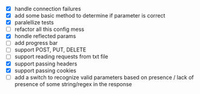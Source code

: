 - [x] handle connection failures
- [x] add some basic method to determine if parameter is correct 
- [x] paralellize tests
- [ ] refactor all this config mess
- [x] hondle reflected params
- [ ] add progress bar
- [ ] support POST, PUT, DELETE
- [ ] support reading requests from txt file
- [x] support passing headers
- [x] support passing cookies
- [ ] add a switch to recognize valid parameters based on presence / lack of presence of some string/regex in the response
